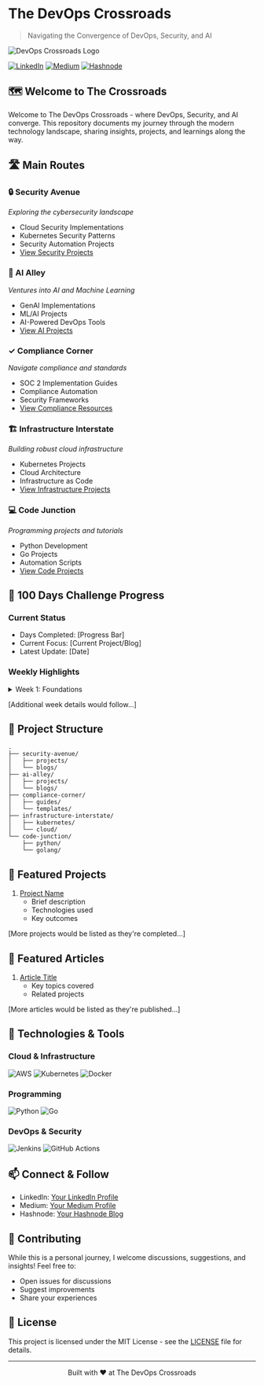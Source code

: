 # The DevOps Crossroads

> Navigating the Convergence of DevOps, Security, and AI

![DevOps Crossroads Logo](https://github.com/user-attachments/assets/ea7125aa-91cf-47bb-bd23-780ce83a6164)


[![LinkedIn](https://img.shields.io/badge/LinkedIn-Connect-blue.svg)](your-linkedin-url)
[![Medium](https://img.shields.io/badge/Medium-Follow-black.svg)](your-medium-url)
[![Hashnode](https://img.shields.io/badge/Hashnode-Follow-blue.svg)](your-hashnode-url)

## 🗺️ Welcome to The Crossroads

Welcome to The DevOps Crossroads - where DevOps, Security, and AI converge. This repository documents my journey through the modern technology landscape, sharing insights, projects, and learnings along the way.

## 🛣️ Main Routes

### 🔒 Security Avenue
*Exploring the cybersecurity landscape*
- Cloud Security Implementations
- Kubernetes Security Patterns
- Security Automation Projects
- [View Security Projects](./security-avenue/)

### 🤖 AI Alley
*Ventures into AI and Machine Learning*
- GenAI Implementations
- ML/AI Projects
- AI-Powered DevOps Tools
- [View AI Projects](./ai-alley/)

### ✓ Compliance Corner
*Navigate compliance and standards*
- SOC 2 Implementation Guides
- Compliance Automation
- Security Frameworks
- [View Compliance Resources](./compliance-corner/)

### 🏗️ Infrastructure Interstate
*Building robust cloud infrastructure*
- Kubernetes Projects
- Cloud Architecture
- Infrastructure as Code
- [View Infrastructure Projects](./infrastructure-interstate/)

### 💻 Code Junction
*Programming projects and tutorials*
- Python Development
- Go Projects
- Automation Scripts
- [View Code Projects](./code-junction/)

## 📅 100 Days Challenge Progress

### Current Status
- Days Completed: [Progress Bar]
- Current Focus: [Current Project/Blog]
- Latest Update: [Date]

### Weekly Highlights
<details>
<summary>Week 1: Foundations</summary>

- [Day 1: Introduction to DevOps: Bridging Development and Operations](./blogs/day1.md)
- [Day 2: Getting Started with AWS IAM Policies](./blogs/day2.md)
- [Day 3: AWS IAM Basics Project](./projects/day3/)
- More...
</details>

[Additional week details would follow...]

## 🎯 Project Structure

```
.
├── security-avenue/
│   ├── projects/
│   └── blogs/
├── ai-alley/
│   ├── projects/
│   └── blogs/
├── compliance-corner/
│   ├── guides/
│   └── templates/
├── infrastructure-interstate/
│   ├── kubernetes/
│   └── cloud/
└── code-junction/
    ├── python/
    └── golang/
```

## 🚀 Featured Projects

1. [Project Name](./link-to-project)
   - Brief description
   - Technologies used
   - Key outcomes

[More projects would be listed as they're completed...]

## 📖 Featured Articles

1. [Article Title](./link-to-article)
   - Key topics covered
   - Related projects

[More articles would be listed as they're published...]

## 🔧 Technologies & Tools

### Cloud & Infrastructure
![AWS](https://img.shields.io/badge/AWS-232F3E?style=flat&logo=amazon-aws&logoColor=white)
![Kubernetes](https://img.shields.io/badge/Kubernetes-326CE5?style=flat&logo=kubernetes&logoColor=white)
![Docker](https://img.shields.io/badge/Docker-2496ED?style=flat&logo=docker&logoColor=white)

### Programming
![Python](https://img.shields.io/badge/Python-3776AB?style=flat&logo=python&logoColor=white)
![Go](https://img.shields.io/badge/Go-00ADD8?style=flat&logo=go&logoColor=white)

### DevOps & Security
![Jenkins](https://img.shields.io/badge/Jenkins-D24939?style=flat&logo=jenkins&logoColor=white)
![GitHub Actions](https://img.shields.io/badge/GitHub_Actions-2088FF?style=flat&logo=github-actions&logoColor=white)

## 📫 Connect & Follow

- LinkedIn: [Your LinkedIn Profile](your-linkedin-url)
- Medium: [Your Medium Profile](your-medium-url)
- Hashnode: [Your Hashnode Blog](your-hashnode-url)

## 🤝 Contributing

While this is a personal journey, I welcome discussions, suggestions, and insights! Feel free to:
- Open issues for discussions
- Suggest improvements
- Share your experiences

## 📝 License

This project is licensed under the MIT License - see the [LICENSE](LICENSE) file for details.

---

<p align="center">Built with ❤️ at The DevOps Crossroads</p>
